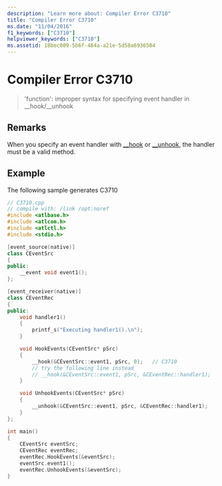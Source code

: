 ```yaml
---
description: "Learn more about: Compiler Error C3710"
title: "Compiler Error C3710"
ms.date: "11/04/2016"
f1_keywords: ["C3710"]
helpviewer_keywords: ["C3710"]
ms.assetid: 18bec009-5b6f-464a-a21e-5d58a6936504
---
```

# Compiler Error C3710

> 'function': improper syntax for specifying event handler in __hook/\__unhook

## Remarks

When you specify an event handler with [__hook](../../cpp/hook.md) or [__unhook](../../cpp/unhook.md), the handler must be a valid method.

## Example

The following sample generates C3710

```cpp
// C3710.cpp
// compile with: /link /opt:noref
#include <atlbase.h>
#include <atlcom.h>
#include <atlctl.h>
#include <stdio.h>

[event_source(native)]
class CEventSrc
{
public:
    __event void event1();
};

[event_receiver(native)]
class CEventRec
{
public:
    void handler1()
    {
        printf_s("Executing handler1().\n");
    }

    void HookEvents(CEventSrc* pSrc)
    {
        __hook(&CEventSrc::event1, pSrc, 0);   // C3710
        // try the following line instead
        // __hook(&CEventSrc::event1, pSrc, &CEventRec::handler1);
    }

    void UnhookEvents(CEventSrc* pSrc)
    {
        __unhook(&CEventSrc::event1, pSrc, &CEventRec::handler1);
    }
};

int main()
{
    CEventSrc eventSrc;
    CEventRec eventRec;
    eventRec.HookEvents(&eventSrc);
    eventSrc.event1();
    eventRec.UnhookEvents(&eventSrc);
}
```
